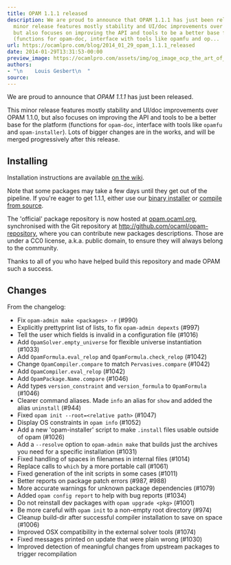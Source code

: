 ```yaml
---
title: OPAM 1.1.1 released
description: We are proud to announce that OPAM 1.1.1 has just been released. This
  minor release features mostly stability and UI/doc improvements over OPAM 1.1.0,
  but also focuses on improving the API and tools to be a better base for the platform
  (functions for opam-doc, interface with tools like opamfu and op...
url: https://ocamlpro.com/blog/2014_01_29_opam_1.1.1_released
date: 2014-01-29T13:31:53-00:00
preview_image: https://ocamlpro.com/assets/img/og_image_ocp_the_art_of_prog.png
authors:
- "\n    Louis Gesbert\n  "
source:
---
```


<p>We are proud to announce that <em>OPAM 1.1.1</em> has just been released.</p>
<p>This minor release features mostly stability and UI/doc improvements over
OPAM 1.1.0, but also focuses on improving the API and tools to be a better
base for the platform (functions for <code>opam-doc</code>, interface with tools like
<code>opamfu</code> and <code>opam-installer</code>). Lots of bigger changes are in the works, and
will be merged progressively after this release.</p>
<h2>Installing</h2>
<p>Installation instructions are available
<a href="http://opam.ocaml.org/doc/Quick_Install.html">on the wiki</a>.</p>
<p>Note that some packages may take a few days until they get out of the
pipeline. If you're eager to get 1.1.1, either use our
<a href="https://raw.github.com/ocaml/opam/master/shell/opam_installer.sh">binary installer</a> or
<a href="https://github.com/ocaml/opam/releases/tag/1.1.1">compile from source</a>.</p>
<p>The 'official' package repository is now hosted at <a href="https://opam.ocaml.org">opam.ocaml.org</a>,
synchronised with the Git repository at
<a href="http://github.com/ocaml/opam-repository">http://github.com/ocaml/opam-repository</a>,
where you can contribute new packages descriptions. Those are under a CC0
license, a.k.a. public domain, to ensure they will always belong to the
community.</p>
<p>Thanks to all of you who have helped build this repository and made OPAM
such a success.</p>
<h2>Changes</h2>
<p>From the changelog:</p>
<ul>
<li>Fix <code>opam-admin make &lt;packages&gt; -r</code> (#990)
</li>
<li>Explicitly prettyprint list of lists, to fix <code>opam-admin depexts</code> (#997)
</li>
<li>Tell the user which fields is invalid in a configuration file (#1016)
</li>
<li>Add <code>OpamSolver.empty_universe</code> for flexible universe instantiation (#1033)
</li>
<li>Add <code>OpamFormula.eval_relop</code> and <code>OpamFormula.check_relop</code> (#1042)
</li>
<li>Change <code>OpamCompiler.compare</code> to match <code>Pervasives.compare</code> (#1042)
</li>
<li>Add <code>OpamCompiler.eval_relop</code> (#1042)
</li>
<li>Add <code>OpamPackage.Name.compare</code> (#1046)
</li>
<li>Add types <code>version_constraint</code> and <code>version_formula</code> to <code>OpamFormula</code> (#1046)
</li>
<li>Clearer command aliases. Made <code>info</code> an alias for <code>show</code> and added the alias
<code>uninstall</code> (#944)
</li>
<li>Fixed <code>opam init --root=&lt;relative path&gt;</code> (#1047)
</li>
<li>Display OS constraints in <code>opam info</code> (#1052)
</li>
<li>Add a new 'opam-installer' script to make <code>.install</code> files usable outside of opam (#1026)
</li>
<li>Add a <code>--resolve</code> option to <code>opam-admin make</code> that builds just the archives you need for a specific installation (#1031)
</li>
<li>Fixed handling of spaces in filenames in internal files (#1014)
</li>
<li>Replace calls to <code>which</code> by a more portable call (#1061)
</li>
<li>Fixed generation of the init scripts in some cases (#1011)
</li>
<li>Better reports on package patch errors (#987, #988)
</li>
<li>More accurate warnings for unknown package dependencies (#1079)
</li>
<li>Added <code>opam config report</code> to help with bug reports (#1034)
</li>
<li>Do not reinstall dev packages with <code>opam upgrade &lt;pkg&gt;</code> (#1001)
</li>
<li>Be more careful with <code>opam init</code> to a non-empty root directory (#974)
</li>
<li>Cleanup build-dir after successful compiler installation to save on space (#1006)
</li>
<li>Improved OSX compatibility in the external solver tools (#1074)
</li>
<li>Fixed messages printed on update that were plain wrong (#1030)
</li>
<li>Improved detection of meaningful changes from upstream packages to trigger recompilation
</li>
</ul>

